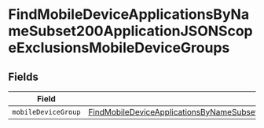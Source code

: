 # FindMobileDeviceApplicationsByNameSubset200ApplicationJSONScopeExclusionsMobileDeviceGroups


## Fields

| Field                                                                                                                                                                                                                                                   | Type                                                                                                                                                                                                                                                    | Required                                                                                                                                                                                                                                                | Description                                                                                                                                                                                                                                             |
| ------------------------------------------------------------------------------------------------------------------------------------------------------------------------------------------------------------------------------------------------------- | ------------------------------------------------------------------------------------------------------------------------------------------------------------------------------------------------------------------------------------------------------- | ------------------------------------------------------------------------------------------------------------------------------------------------------------------------------------------------------------------------------------------------------- | ------------------------------------------------------------------------------------------------------------------------------------------------------------------------------------------------------------------------------------------------------- |
| `mobileDeviceGroup`                                                                                                                                                                                                                                     | [FindMobileDeviceApplicationsByNameSubset200ApplicationJSONScopeExclusionsMobileDeviceGroupsMobileDeviceGroup](../../models/operations/findmobiledeviceapplicationsbynamesubset200applicationjsonscopeexclusionsmobiledevicegroupsmobiledevicegroup.md) | :heavy_minus_sign:                                                                                                                                                                                                                                      | N/A                                                                                                                                                                                                                                                     |